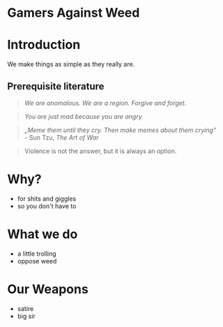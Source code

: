 Gamers Against Weed
===================

# Introduction

We make things as simple as they really are.

## Prerequisite literature

> *We are anomalous. We are a region. Forgive and forget.*

> *You are just mad because you are angry.*

> _„Meme them until they cry. Then make memes about them crying”_\
> \- Sun Tzu, *The Art of War*

> Violence is not the answer, but it is always an option.

# Why?
 * for shits and giggles
 * so you don't have to

# What we do
 * a little trolling
 * oppose weed

# Our Weapons
 * satire
 * big sir
